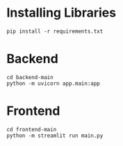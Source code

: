 # Installing Libraries
```
pip install -r requirements.txt
```

# Backend
```
cd backend-main
python -m uvicorn app.main:app
```

# Frontend
```
cd frontend-main
python -m streamlit run main.py
```
